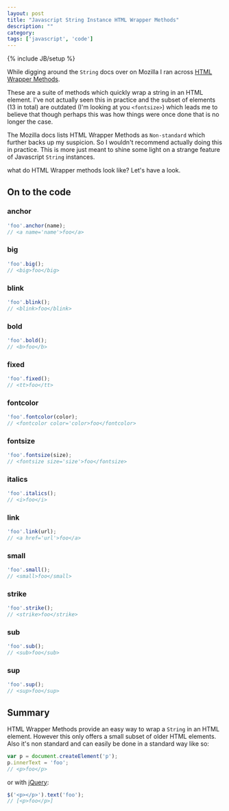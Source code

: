 ```yaml
---
layout: post
title: "Javascript String Instance HTML Wrapper Methods"
description: ""
category: 
tags: ['javascript', 'code']
---
```

{% include JB/setup %}

While digging around the `String` docs over on Mozilla I ran across 
[HTML Wrapper Methods](https://developer.mozilla.org/en-US/docs/JavaScript/Reference/Global_Objects/String#HTML_wrapper_methods).

These are a suite of methods which quickly wrap a string in an HTML element. I've
not actually seen this in practice and the subset of elements (13 in total) are
outdated (I'm looking at you `<fontsize>`) which leads me to believe that though
perhaps this was how things were once done that is no longer the case.

The Mozilla docs lists HTML Wrapper Methods as `Non-standard` which further
backs up my suspicion. So I wouldn't recommend actually doing this in practice.
This is more just meant to shine some light on a strange feature of Javascript
`String` instances.

what do HTML Wrapper methods look like? Let's have a look.

## On to the code

### anchor

```javascript
'foo'.anchor(name);
// <a name='name'>foo</a>
```

### big

```javascript
'foo'.big();
// <big>foo</big>
```

### blink

```javascript
'foo'.blink();
// <blink>foo</blink>
```

### bold

```javascript
'foo'.bold();
// <b>foo</b>
```

### fixed

```javascript
'foo'.fixed();
// <tt>foo</tt>
```

### fontcolor

```javascript
'foo'.fontcolor(color);
// <fontcolor color='color>foo</fontcolor>
```

### fontsize

```javascript
'foo'.fontsize(size);
// <fontsize size='size'>foo</fontsize>
```

### italics

```javascript
'foo'.italics();
// <i>foo</i>
```

### link

```javascript
'foo'.link(url);
// <a href='url'>foo</a>
```

### small

```javascript
'foo'.small();
// <small>foo</small>
```

### strike

```javascript
'foo'.strike();
// <strike>foo</strike>
```

### sub

```javascript
'foo'.sub();
// <sub>foo</sub>
```

### sup

```javascript
'foo'.sup();
// <sup>foo</sup>
```

## Summary

HTML Wrapper Methods provide an easy way to wrap a `String` in an HTML element.
However this only offers a small subset of older HTML elements. Also it's non
standard and can easily be done in a standard way like so:

```javascript
var p = document.createElement('p');
p.innerText = 'foo';
// <p>foo</p>
```

or with [jQuery](http://jquery.org):

```javascript
$('<p></p>').text('foo');
// [<p>foo</p>]
```
